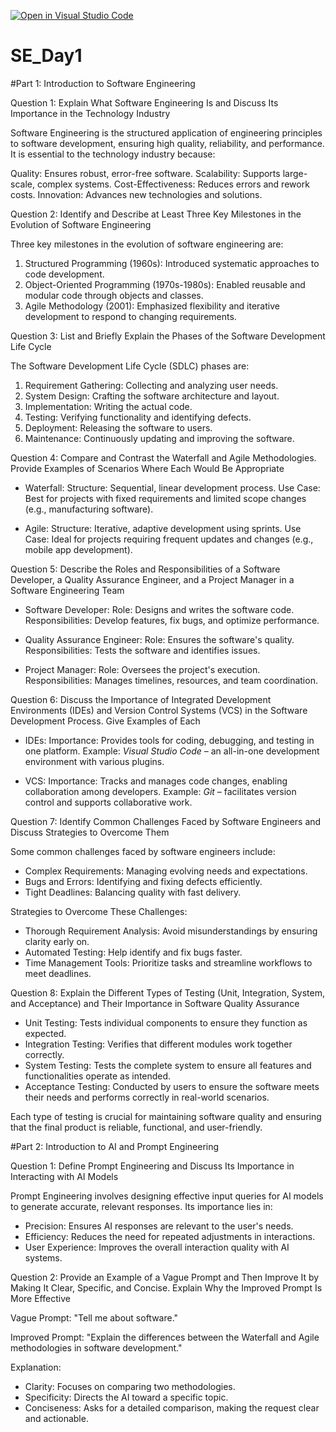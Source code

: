 [![Open in Visual Studio Code](https://classroom.github.com/assets/open-in-vscode-2e0aaae1b6195c2367325f4f02e2d04e9abb55f0b24a779b69b11b9e10269abc.svg)](https://classroom.github.com/online_ide?assignment_repo_id=15539565&assignment_repo_type=AssignmentRepo)
# SE_Day1

#Part 1: Introduction to Software Engineering

Question 1: Explain What Software Engineering Is and Discuss Its Importance in the Technology Industry

Software Engineering is the structured application of engineering principles to software development, ensuring high quality, reliability, and performance. It is essential to the technology industry because:

Quality: Ensures robust, error-free software.
Scalability: Supports large-scale, complex systems.
Cost-Effectiveness: Reduces errors and rework costs.
Innovation: Advances new technologies and solutions.

Question 2: Identify and Describe at Least Three Key Milestones in the Evolution of Software Engineering

Three key milestones in the evolution of software engineering are:

1. Structured Programming (1960s): Introduced systematic approaches to code development.
2. Object-Oriented Programming (1970s-1980s): Enabled reusable and modular code through objects and classes.
3. Agile Methodology (2001): Emphasized flexibility and iterative development to respond to changing requirements.

Question 3: List and Briefly Explain the Phases of the Software Development Life Cycle

The Software Development Life Cycle (SDLC) phases are:

1. Requirement Gathering: Collecting and analyzing user needs.
2. System Design: Crafting the software architecture and layout.
3. Implementation: Writing the actual code.
4. Testing: Verifying functionality and identifying defects.
5. Deployment: Releasing the software to users.
6. Maintenance: Continuously updating and improving the software.

Question 4: Compare and Contrast the Waterfall and Agile Methodologies. Provide Examples of Scenarios Where Each Would Be Appropriate

- Waterfall:
Structure: Sequential, linear development process.
Use Case: Best for projects with fixed requirements and limited scope changes (e.g., manufacturing software).
  
- Agile:
Structure: Iterative, adaptive development using sprints.
Use Case: Ideal for projects requiring frequent updates and changes (e.g., mobile app development).

Question 5: Describe the Roles and Responsibilities of a Software Developer, a Quality Assurance Engineer, and a Project Manager in a Software Engineering Team

- Software Developer:
Role: Designs and writes the software code.
Responsibilities: Develop features, fix bugs, and optimize performance.

- Quality Assurance Engineer:
Role: Ensures the software's quality.
Responsibilities: Tests the software and identifies issues.

- Project Manager:
Role: Oversees the project's execution.
Responsibilities: Manages timelines, resources, and team coordination.

Question 6: Discuss the Importance of Integrated Development Environments (IDEs) and Version Control Systems (VCS) in the Software Development Process. Give Examples of Each

- IDEs:
Importance: Provides tools for coding, debugging, and testing in one platform.
Example: *Visual Studio Code* – an all-in-one development environment with various plugins.

- VCS:
Importance: Tracks and manages code changes, enabling collaboration among developers.
Example: *Git* – facilitates version control and supports collaborative work.

Question 7: Identify Common Challenges Faced by Software Engineers and Discuss Strategies to Overcome Them

Some common challenges faced by software engineers include:

- Complex Requirements: Managing evolving needs and expectations.
- Bugs and Errors: Identifying and fixing defects efficiently.
- Tight Deadlines: Balancing quality with fast delivery.

Strategies to Overcome These Challenges:
- Thorough Requirement Analysis: Avoid misunderstandings by ensuring clarity early on.
- Automated Testing: Help identify and fix bugs faster.
- Time Management Tools: Prioritize tasks and streamline workflows to meet deadlines.

Question 8: Explain the Different Types of Testing (Unit, Integration, System, and Acceptance) and Their Importance in Software Quality Assurance

- Unit Testing: Tests individual components to ensure they function as expected.
- Integration Testing: Verifies that different modules work together correctly.
- System Testing: Tests the complete system to ensure all features and functionalities operate as intended.
- Acceptance Testing: Conducted by users to ensure the software meets their needs and performs correctly in real-world scenarios.

Each type of testing is crucial for maintaining software quality and ensuring that the final product is reliable, functional, and user-friendly.

#Part 2: Introduction to AI and Prompt Engineering

Question 1: Define Prompt Engineering and Discuss Its Importance in Interacting with AI Models

Prompt Engineering involves designing effective input queries for AI models to generate accurate, relevant responses. Its importance lies in:

- Precision: Ensures AI responses are relevant to the user's needs.
- Efficiency: Reduces the need for repeated adjustments in interactions.
- User Experience: Improves the overall interaction quality with AI systems.

Question 2: Provide an Example of a Vague Prompt and Then Improve It by Making It Clear, Specific, and Concise. Explain Why the Improved Prompt Is More Effective

Vague Prompt: "Tell me about software."

Improved Prompt: "Explain the differences between the Waterfall and Agile methodologies in software development."

Explanation:
- Clarity: Focuses on comparing two methodologies.
- Specificity: Directs the AI toward a specific topic.
- Conciseness: Asks for a detailed comparison, making the request clear and actionable.
